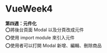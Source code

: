 # VueWeek4
<strong>第四週：元件化</strong><br>
⭕將後台頁面 Modal 以及分頁改成元件<br>
⭕使用 import module 來引入元件<br>
⭕使用者可以打開 Modal 新增、編輯、刪除商品<br>
